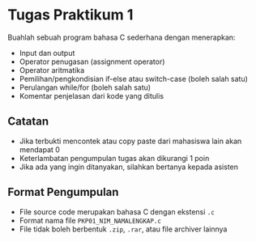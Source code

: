 # Tugas Praktikum 1

Buahlah sebuah program bahasa C sederhana dengan menerapkan:

- Input dan output
- Operator penugasan (assignment operator)
- Operator aritmatika
- Pemilihan/pengkondisian if-else atau switch-case (boleh salah satu)
- Perulangan while/for (boleh salah satu)
- Komentar penjelasan dari kode yang ditulis

## Catatan

- Jika terbukti mencontek atau copy paste dari mahasiswa lain akan mendapat 0
- Keterlambatan pengumpulan tugas akan dikurangi 1 poin
- Jika ada yang ingin ditanyakan, silahkan bertanya kepada asisten

## Format Pengumpulan

- File source code merupakan bahasa C dengan ekstensi `.c`
- Format nama file `PKP01_NIM_NAMALENGKAP.c`
- File tidak boleh berbentuk `.zip`, `.rar`, atau file archiver lainnya
